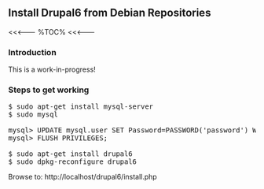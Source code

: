 ## Install Drupal6 from Debian Repositories

<<<---
%TOC%
<<<---

### Introduction

This is a work-in-progress!

### Steps to get working

<pre>
$ sudo apt-get install mysql-server
$ sudo mysql

mysql> UPDATE mysql.user SET Password=PASSWORD('password') WHERE User='root';
mysql> FLUSH PRIVILEGES;

$ sudo apt-get install drupal6
$ sudo dpkg-reconfigure drupal6
</pre>

Browse to: http://localhost/drupal6/install.php


